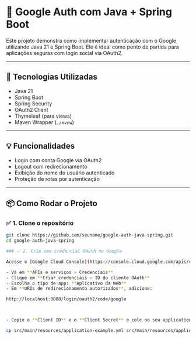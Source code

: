 # 🔐 Google Auth com Java + Spring Boot

Este projeto demonstra como implementar autenticação com o Google utilizando Java 21 e Spring Boot. Ele é ideal como ponto de partida para aplicações seguras com login social via OAuth2.

---

## 🚀 Tecnologias Utilizadas

- Java 21
- Spring Boot
- Spring Security
- OAuth2 Client
- Thymeleaf (para views)
- Maven Wrapper (`./mvnw`)

---

## 💡 Funcionalidades

- Login com conta Google via OAuth2
- Logout com redirecionamento
- Exibição do nome do usuário autenticado
- Proteção de rotas por autenticação

---

## 📦 Como Rodar o Projeto

### ✅ 1. Clone o repositório

```bash
git clone https://github.com/seunome/google-auth-java-spring.git
cd google-auth-java-spring

### ✅ 2. Crie uma credencial OAuth no Google

Acesse o [Google Cloud Console](https://console.cloud.google.com/apis/credentials)

- Vá em **APIs e serviços > Credenciais**
- Clique em **Criar credenciais > ID do cliente OAuth**
- Escolha o tipo de app: **Aplicativo da Web**
- Em **URIs de redirecionamento autorizados**, adicione:

http://localhost:8080/login/oauth2/code/google



- Copie o **Client ID** e o **Client Secret** e cole no seu application.yml

cp src/main/resources/application-example.yml src/main/resources/application.yml

